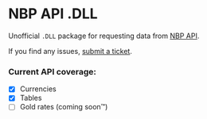 # NBP API .DLL

Unofficial `.DLL` package for requesting data from [NBP API](http://api.nbp.pl/).

If you find any issues, [submit a ticket](https://github.com/KifoPL/NBPCurrencyDLL/issues/new/choose).

### Current API coverage:

- [x] Currencies
- [x] Tables
- [ ] Gold rates (coming soon™)
